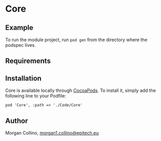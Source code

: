 # Core

## Example

To run the module project,  run `pod gen` from the directory where the podspec lives.

## Requirements

## Installation

Core is available locally through [CocoaPods](https://cocoapods.org). To install
it, simply add the following line to your Podfile:

```
pod 'Core', :path => './Code/Core'
```

## Author

Morgan Collino, morgan1.collino@epitech.eu
